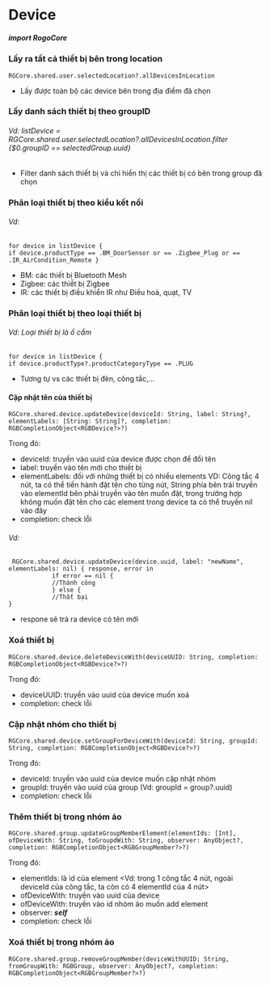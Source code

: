 

# Device

##### import RogoCore

### Lấy ra tất cả thiết bị bên trong location
```
RGCore.shared.user.selectedLocation?.allDevicesInLocation
```
- Lấy được toàn bộ các device bên trong địa điểm đã chọn

### Lấy danh sách thiết bị theo groupID

###### Vd: listDevice = RGCore.shared.user.selectedLocation?.allDevicesInLocation.filter {$0.groupID == selectedGroup.uuid}

- Filter danh sách thiết bị và chỉ hiển thị các thiết bị có bên trong group đã chọn

### Phân loại thiết bị theo kiểu kết nối

###### Vd: 
```
for device in listDevice {
if device.productType == .BM_DoorSensor or == .Zigbee_Plug or == .IR_AirCondition_Remote }
```
- BM: các thiết bị Bluetooth Mesh
- Zigbee: các thiết bị Zigbee
- IR: các thiết bị điều khiển IR như Điều hoà, quạt, TV

### Phân loại thiết bị theo loại thiết bị

###### Vd: Loại thiết bị là ổ cắm
```
for device in listDevice {
if device.productType?.productCategoryType == .PLUG
```
- Tương tự vs các thiết bị đèn, công tắc,...

#### Cập nhật tên của thiết bị
```
RGCore.shared.device.updateDevice(deviceId: String, label: String?, elementLabels: [String: String]?, completion: RGBCompletionObject<RGBDevice?>?)
```
Trong đó:
- deviceId: truyền vào uuid của device được chọn để đổi tên
- label: truyền vào tên mới cho thiết bị
- elementLabels: đối với những thiết bị có nhiều elements VD: Công tắc 4 nút, ta có thể tiến hành đặt tên cho từng nút, String phía bên trái truyền vào elementId bên phải truyền vào tên muốn đặt, trong trường hợp không muốn đặt tên cho các element trong device ta có thể truyền nil vào đây
- completion: check lỗi

###### Vd:
```
 RGCore.shared.device.updateDevice(device.uuid, label: "newName", elementLabels: nil) { response, error in
            if error == nil {
            //Thành công
            } else {
            //Thất bại
}
```
- respone sẽ trả ra device có tên mới

### Xoá thiết bị
```
RGCore.shared.device.deleteDeviceWith(deviceUUID: String, completion: RGBCompletionObject<RGBDevice?>?)
```
Trong đó:
- deviceUUID: truyền vào uuid của device muốn xoá
- completion: check lỗi

### Cập nhật nhóm cho thiết bị
```
RGCore.shared.device.setGroupForDeviceWith(deviceId: String, groupId: String, completion: RGBCompletionObject<RGBDevice?>?)
```
Trong đó:

- deviceId: truyền vào uuid của device muốn cập nhật nhóm
- groupId: truyền vào uuid của group (Vd: groupId = group?.uuid)
- completion: check lỗi

### Thêm thiết bị trong nhóm ảo
```
RGCore.shared.group.updateGroupMemberElement(elementIds: [Int], ofDeviceWith: String, toGroupdWith: String, observer: AnyObject?, completion: RGBCompletionObject<RGBGroupMember?>?)
```
Trong đó: 
- elementIds: là id của element <Vd: trong 1 công tắc 4 nút, ngoài deviceId của công tắc, ta còn có 4 elementId của 4 nút>
- ofDeviceWith: truyền vào uuid của device
- ofDeviceWith: truyền vào id nhóm ảo muốn add element
- observer: ***self***
- completion: check lỗi

### Xoá thiết bị trong nhóm ảo
```
RGCore.shared.group.removeGroupMember(deviceWithUUID: String, fromGroupWith: RGBGroup, observer: AnyObject?, completion: RGBCompletionObject<RGBGroupMember?>?)
```



